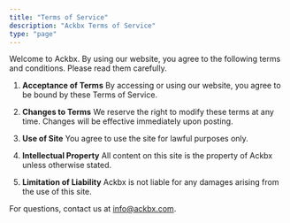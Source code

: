 ```yaml
---
title: "Terms of Service"
description: "Ackbx Terms of Service"
type: "page"
---
```


Welcome to Ackbx. By using our website, you agree to the following terms and conditions. Please read them carefully.

1. **Acceptance of Terms**
   By accessing or using our website, you agree to be bound by these Terms of Service.

2. **Changes to Terms**
   We reserve the right to modify these terms at any time. Changes will be effective immediately upon posting.

3. **Use of Site**
   You agree to use the site for lawful purposes only.

4. **Intellectual Property**
   All content on this site is the property of Ackbx unless otherwise stated.

5. **Limitation of Liability**
   Ackbx is not liable for any damages arising from the use of this site.

For questions, contact us at info@ackbx.com.
